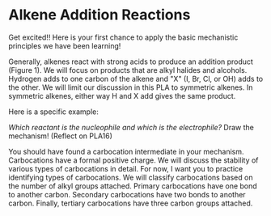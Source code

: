 # Alkene Addition Reactions


Get excited!!  Here is your first chance to apply the basic mechanistic principles we have been learning!  

Generally, alkenes react with strong acids to produce an addition product (Figure 1).  We will focus on products that are alkyl halides and alcohols.  Hydrogen adds to one carbon of the alkene and "X" (I, Br, Cl, or OH) adds to the other.  We will limit our discussion in this PLA to symmetric alkenes.  In symmetric alkenes, either way H and X add gives the same product.


Here is a specific example:



_Which reactant is the nucleophile and which is the electrophile?_  Draw the mechanism! (Reflect on PLA16)

You should have found a carbocation intermediate in your mechanism.  Carbocations have a formal positive charge.  We will discuss the stability of various types of carbocations in detail.  For now, I want you to practice identifying types of carbocations.  We will classify carbocations based on the number of alkyl groups attached.  Primary carbocations have one bond to another carbon. Secondary carbocations have two bonds to another carbon.  Finally, tertiary carbocations have three carbon groups attached.

